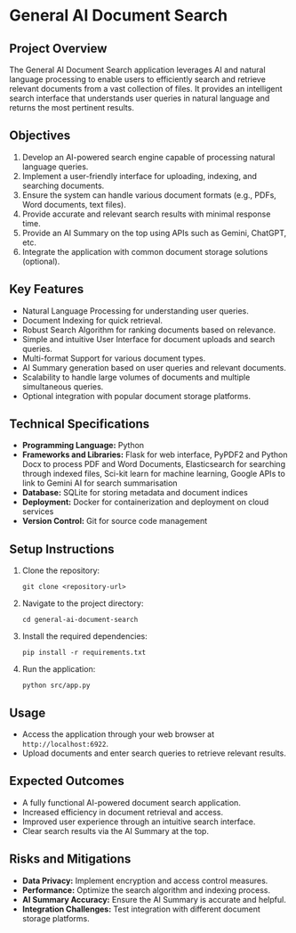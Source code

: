 # General AI Document Search

## Project Overview
The General AI Document Search application leverages AI and natural language processing to enable users to efficiently search and retrieve relevant documents from a vast collection of files. It provides an intelligent search interface that understands user queries in natural language and returns the most pertinent results.

## Objectives
1. Develop an AI-powered search engine capable of processing natural language queries.
2. Implement a user-friendly interface for uploading, indexing, and searching documents.
3. Ensure the system can handle various document formats (e.g., PDFs, Word documents, text files).
4. Provide accurate and relevant search results with minimal response time.
5. Provide an AI Summary on the top using APIs such as Gemini, ChatGPT, etc.
6. Integrate the application with common document storage solutions (optional).

## Key Features
- Natural Language Processing for understanding user queries.
- Document Indexing for quick retrieval.
- Robust Search Algorithm for ranking documents based on relevance.
- Simple and intuitive User Interface for document uploads and search queries.
- Multi-format Support for various document types.
- AI Summary generation based on user queries and relevant documents.
- Scalability to handle large volumes of documents and multiple simultaneous queries.
- Optional integration with popular document storage platforms.

## Technical Specifications
- **Programming Language:** Python
- **Frameworks and Libraries:** Flask for web interface, PyPDF2 and Python Docx to process PDF and Word Documents, Elasticsearch for searching through indexed files, Sci-kit learn for machine learning, Google APIs to link to Gemini AI for search summarisation
- **Database:** SQLite for storing metadata and document indices
- **Deployment:** Docker for containerization and deployment on cloud services
- **Version Control:** Git for source code management

## Setup Instructions
1. Clone the repository:
   ```
   git clone <repository-url>
   ```
2. Navigate to the project directory:
   ```
   cd general-ai-document-search
   ```
3. Install the required dependencies:
   ```
   pip install -r requirements.txt
   ```
4. Run the application:
   ```
   python src/app.py
   ```

## Usage
- Access the application through your web browser at `http://localhost:6922`.
- Upload documents and enter search queries to retrieve relevant results.

## Expected Outcomes
- A fully functional AI-powered document search application.
- Increased efficiency in document retrieval and access.
- Improved user experience through an intuitive search interface.
- Clear search results via the AI Summary at the top.

## Risks and Mitigations
- **Data Privacy:** Implement encryption and access control measures.
- **Performance:** Optimize the search algorithm and indexing process.
- **AI Summary Accuracy:** Ensure the AI Summary is accurate and helpful.
- **Integration Challenges:** Test integration with different document storage platforms.